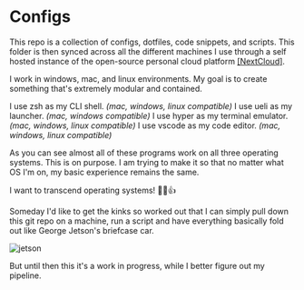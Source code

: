 # Configs

This repo is a collection of configs, dotfiles, code snippets, and scripts. This folder is then synced across all the different machines I use through a self hosted instance of the open-source personal cloud platform [[NextCloud]](https://nextcloud.com/).

I work in windows, mac, and linux environments. My goal is to create something that's extremely modular and contained.

I use zsh as my CLI shell. _(mac, windows, linux compatible)_
I use ueli as my launcher. _(mac, windows compatible)_
I use hyper as my terminal emulator. _(mac, windows, linux compatible)_
I use vscode as my code editor. _(mac, windows, linux compatible)_

As you can see almost all of these programs work on all three operating systems. This is on purpose. I am trying to make it so that no matter what OS I'm on, my basic experience remains the same.

I want to transcend operating systems! 💪🤓👍

Someday I'd like to get the kinks so worked out that I can simply pull down this git repo on a machine, run a script and have everything basically fold out like George Jetson's briefcase car.

![jetson](https://media0.giphy.com/media/20Mr9uJLkWfqWDs6Ul/source.gif)

But until then this it's a work in progress, while I better figure out my pipeline. 